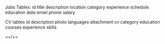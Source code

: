 Jobs Tables:
id
title
description
location
category
experience
schedule
education
date
email
phone
salary

CV tables
id
description
photo
languages
attachment cv
category
education
courses
experience
skills



==/==

